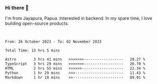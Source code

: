 ### Hi there 👋

I'm from Jayapura, Papua. Interested in backend. In my spare time, I love building open-source products.

<br>

 
 <!--START_SECTION:waka-->

```txt
From: 26 October 2023 - To: 02 November 2023

Total Time: 13 hrs 5 mins

Astro        3 hrs 41 mins   >>>>>>>------------------   28.27 %
TypeScript   3 hrs 29 mins   >>>>>>>------------------   26.70 %
HTML         2 hrs 55 mins   >>>>>>-------------------   22.34 %
Python       1 hr 29 mins    >>>----------------------   11.43 %
Markdown     1 hr 10 mins    >>-----------------------   09.01 %
```

<!--END_SECTION:waka-->
